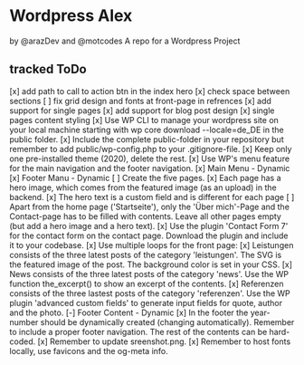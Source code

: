 # Wordpress Alex
by @arazDev and @motcodes
A repo for a Wordpress Project

## tracked ToDo

[x] add path to call to action btn in the index hero
[x] check space between sections
[ ] fix grid design and fonts at front-page in refrences
[x] add support for single pages
[x] add support for blog post design
[x] single pages content styling
[x] Use WP CLI to manage your wordpress site on your local machine starting with wp core download --locale=de_DE in the public folder.
[x] Include the complete public-folder in your repository but remember to add public/wp-config.php to your .gitignore-file.
[x] Keep only one pre-installed theme (2020), delete the rest.
[x] Use WP's menu feature for the main navigation and the footer navigation.
    [x] Main Menu - Dynamic
    [x] Footer Manu - Dynamic
[ ] Create the five pages.
[x] Each page has a hero image, which comes from the featured image (as an upload) in the backend.
[x] The hero text is a custom field and is different for each page
[ ] Apart from the home page ('Startseite'), only the 'Über mich'-Page and the Contact-page has to be filled with contents. Leave all other pages empty (but add a hero image and a hero text).
[x] Use the plugin 'Contact Form 7' for the contact form on the contact page. Download the plugin and include it to your codebase.
[x] Use multiple loops for the front page:
    [x] Leistungen consists of the three latest posts of the category 'leistungen'. The SVG is the featured image of the post. The background color is set in your CSS.
    [x] News consists of the three latest posts of the category 'news'. Use the WP function the_excerpt() to show an excerpt of the contents.
    [x] Referenzen consists of the three lastest posts of the category 'referenzen'. Use the WP plugin 'advanced custom fields' to generate input fields for quote, author and the photo.
[-] Footer Content - Dynamic
    [x] In the footer the year-number should be dynamically created (changing automatically). Remember to include a proper footer navigation. The rest of the contents can be hard-coded.
[x] Remember to update sreenshot.png.
[x] Remember to host fonts locally, use favicons and the og-meta info.